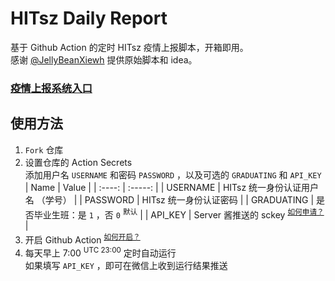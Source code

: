# HITsz Daily Report

基于 Github Action 的定时 HITsz 疫情上报脚本，开箱即用。  
感谢 [@JellyBeanXiewh](https://github.com/JellyBeanXiewh/) 提供原始脚本和 idea。

### [疫情上报系统入口](http://xgsm.hitsz.edu.cn/zhxy-xgzs/xg_mobile/xs/yqxx)

## 使用方法

1. `Fork` 仓库
2. 设置仓库的 Action Secrets  
   添加用户名 `USERNAME` 和密码 `PASSWORD` ，以及可选的 `GRADUATING` 和 `API_KEY`
   |  Name  |  Value  |
   | :----: | :-----: |
   | USERNAME | HITsz 统一身份认证用户名 （学号） |
   | PASSWORD | HITsz 统一身份认证密码 |
   | GRADUATING | 是否毕业生班：是 `1` ，否 `0` <sup>默认</sup> |
   | API_KEY | Server 酱推送的 sckey <sup>[如何申请？](http://sc.ftqq.com/)</sup> |
3. 开启 Github Action <sup>[如何开启？](./how-to-enable-action)</sup>
4. 每天早上 7:00 <sup>UTC 23:00</sup> 定时自动运行  
   如果填写 `API_KEY` ，即可在微信上收到运行结果推送
